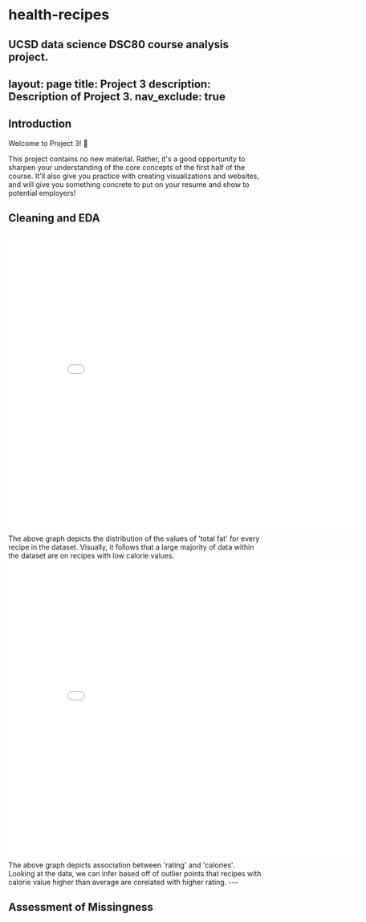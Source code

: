 # health-recipes
UCSD data science DSC80 course analysis project.
---
layout: page
title: Project 3
description: Description of Project 3.
nav_exclude: true
---
## Introduction

Welcome to Project 3! 👋

This project contains no new material. Rather, it's a good opportunity to sharpen your understanding of the core concepts of the first half of the course. It'll also give you practice with creating visualizations and websites, and will give you something concrete to put on your resume and show to potential employers!

## Cleaning and EDA

<iframe src="assets/histplot.html" width=700 height=600 frameBorder=0></iframe>
The above graph depicts the distribution of the values of 'total fat' for every recipe in the dataset. Visually, it follows that a large majority of data within the dataset are on recipes with low calorie values. 

<iframe src="assets/scatter.html" width=700 height=600 frameBorder=0></iframe>
The above graph depicts association between 'rating' and 'calories'. Looking at the data, we can infer based off of outlier points that recipes with calorie value higher than average are corelated with higher rating.
---

## Assessment of Missingness



